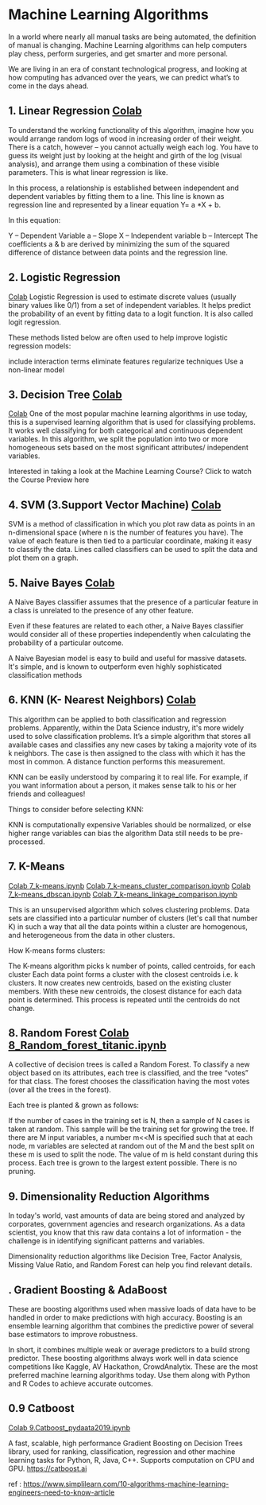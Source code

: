 # Machine Learning Algorithms
 In a world where nearly all manual tasks are being automated, the definition of manual is changing. Machine Learning algorithms can help computers play chess, perform surgeries, and get smarter and more personal.

We are living in an era of constant technological progress, and looking at how computing has advanced over the years, we can predict what’s to come in the days ahead. 

## 1. Linear Regression [Colab](https://colab.research.google.com/github/lmadhuranga/ML/blob/master/1_Linear_Regression.ipynb)
To understand the working functionality of this algorithm, imagine how you would arrange random logs of wood in increasing order of their weight. There is a catch, however – you cannot actually weigh each log. You have to guess its weight just by looking at the height and girth of the log (visual analysis), and arrange them using a combination of these visible parameters. This is what linear regression is like.

In this process, a relationship is established between independent and dependent variables by fitting them to a line. This line is known as regression line and represented by a linear equation Y= a *X + b.

In this equation:

Y – Dependent Variable
a – Slope
X – Independent variable
b – Intercept
The coefficients a & b are derived by minimizing the sum of the squared difference of distance between data points and the regression line.

## 2. Logistic Regression
[Colab](https://colab.research.google.com/github/lmadhuranga/ML/blob/master/2_logistic_regression_irish.ipynb)
Logistic Regression is used to estimate discrete values (usually binary values like 0/1) from a set of independent variables. It helps predict the probability of an event by fitting data to a logit function. It is also called logit regression.

These methods listed below are often used to help improve logistic regression models:

include interaction terms
eliminate features
regularize techniques
Use a non-linear model

## 3. Decision Tree [Colab](https://colab.research.google.com/github/lmadhuranga/ML/blob/master/3_1_decision_tree_classifier.ipynb)
[Colab](https://colab.research.google.com/github/lmadhuranga/ML/blob/master/3_2_Decision_Tree_Regression.ipynb)
One of the most popular machine learning algorithms in use today, this is a supervised learning algorithm that is used for classifying problems. It works well classifying for both categorical and continuous dependent variables. In this algorithm, we split the population into two or more homogeneous sets based on the most significant attributes/ independent variables.

Interested in taking a look at the Machine Learning Course? Click to watch the Course Preview here

## 4. SVM (3.Support Vector Machine) [Colab](https://colab.research.google.com/github/lmadhuranga/ML/blob/master/4_SVM_face_recognition.ipynb)
SVM is a method of classification in which you plot raw data as points in an n-dimensional space (where n is the number of features you have). The value of each feature is then tied to a particular coordinate, making it easy to classify the data. Lines called classifiers can be used to split the data and plot them on a graph.

## 5. Naive Bayes [Colab](https://colab.research.google.com/github/lmadhuranga/ML/blob/master/5_GaussianNB.ipynb)
A Naive Bayes classifier assumes that the presence of a particular feature in a class is unrelated to the presence of any other feature.

Even if these features are related to each other, a Naive Bayes classifier would consider all of these properties independently when calculating the probability of a particular outcome.

A Naive Bayesian model is easy to build and useful for massive datasets. It's simple, and is known to outperform even highly sophisticated classification methods

## 6. KNN (K- Nearest Neighbors) [Colab](https://colab.research.google.com/github/lmadhuranga/ML/blob/master/6_knn.ipynb)
This algorithm can be applied to both classification and regression problems. Apparently, within the Data Science industry, it's more widely used to solve classification problems. It’s a simple algorithm that stores all available cases and classifies any new cases by taking a majority vote of its k neighbors. The case is then assigned to the class with which it has the most in common.  A distance function performs this measurement.

KNN can be easily understood by comparing it to real life. For example, if you want information about a person, it makes sense talk to his or her friends and colleagues!

Things to consider before selecting KNN: 

KNN is computationally expensive
Variables should be normalized, or else higher range variables can bias the algorithm
Data still needs to be pre-processed.


##  7. K-Means 
[Colab 7_k-means.ipynb](https://colab.research.google.com/github/lmadhuranga/ML/blob/master/7_k-means.ipynb)
[Colab 7_k-means_cluster_comparison.ipynb](https://colab.research.google.com/github/lmadhuranga/ML/blob/master/7_k-means_cluster_comparison.ipynb)
[Colab 7_k-means_dbscan.ipynb](https://colab.research.google.com/github/lmadhuranga/ML/blob/master/7_k-means_dbscan.ipynb)
[Colab 7_k-means_linkage_comparison.ipynb](https://colab.research.google.com/github/lmadhuranga/ML/blob/master/7_k-means_linkage_comparison.ipynb)

This is an unsupervised algorithm which solves clustering problems. Data sets are classified into a particular number of clusters (let's call that number K) in such a way that all the data points within a cluster are homogenous, and heterogeneous from the data in other clusters.

How K-means forms clusters:

The K-means algorithm picks k number of points, called centroids, for each cluster
Each data point forms a cluster with the closest centroids i.e. k clusters.
It now creates new centroids, based on the existing cluster members.
With these new centroids, the closest distance for each data point is determined. This process is repeated until the centroids do not change.


## 8. Random Forest [Colab 8_Random_forest_titanic.ipynb](https://colab.research.google.com/github/lmadhuranga/ML/blob/master/8_Random_forest_titanic.ipynb)

A collective of decision trees is called a Random Forest. To classify a new object based on its attributes, each tree is classified, and the tree “votes” for that class. The forest chooses the classification having the most votes (over all the trees in the forest).

Each tree is planted & grown as follows:

If the number of cases in the training set is N, then a sample of N cases is taken at random. This sample will be the training set for growing the tree.
If there are M input variables, a number m<<M is specified such that at each node, m variables are selected at random out of the M and the best split on these m is used to split the node. The value of m is held constant during this process.
Each tree is grown to the largest extent possible. There is no pruning. 


## 9. Dimensionality Reduction Algorithms  

In today's world, vast amounts of data are being stored and analyzed by corporates, government agencies and research organizations. As a data scientist, you know that this raw data contains a lot of information - the challenge is in identifying significant patterns and variables.

Dimensionality reduction algorithms like Decision Tree, Factor Analysis, Missing Value Ratio, and Random Forest can help you find relevant details.

## . Gradient Boosting & AdaBoost
These are boosting algorithms used when massive loads of data have to be handled in order to make predictions with high accuracy. Boosting is an ensemble learning algorithm that combines the predictive power of several base estimators to improve robustness.

In short, it combines multiple weak or average predictors to a build strong predictor. These boosting algorithms always work well in data science competitions like Kaggle, AV Hackathon, CrowdAnalytix. These are the most preferred machine learning algorithms today. Use them along with Python and R Codes to achieve accurate outcomes.

## 0.9 Catboost
[Colab 9.Catboost_pydaata2019.ipynb](https://colab.research.google.com/github/lmadhuranga/ML/blob/master/9.Catboost_pydaata2019.ipynb)

A fast, scalable, high performance Gradient Boosting on Decision Trees library, used for ranking, classification, regression and other machine learning tasks for Python, R, Java, C++. Supports computation on CPU and GPU. https://catboost.ai

ref  : https://www.simplilearn.com/10-algorithms-machine-learning-engineers-need-to-know-article
